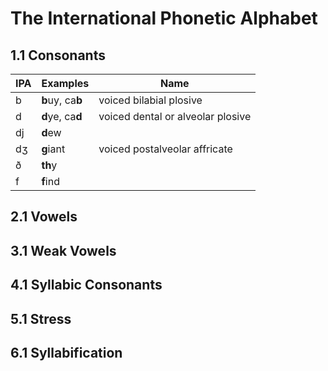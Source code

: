 # The International Phonetic Alphabet

## 1.1 Consonants
| IPA | Examples  | Name  |
| --- | --------  | ----  |
| b   | **b**uy, ca**b**  |voiced bilabial plosive|
| d   | **d**ye, ca**d**  |voiced dental or alveolar plosive|
| dj  | **d**ew       |      |
| dʒ  | **g**iant |voiced postalveolar affricate|
| ð   | **th**y       |      |
| f   | **f**ind      |      |


## 2.1 Vowels

## 3.1 Weak Vowels

## 4.1 Syllabic Consonants

## 5.1 Stress

## 6.1 Syllabification
